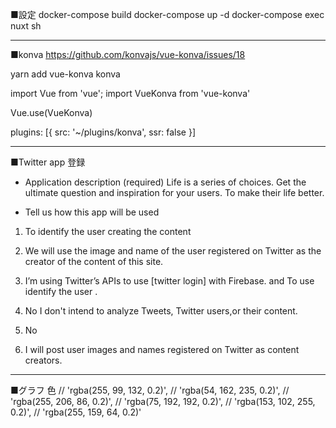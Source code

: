 ■設定
docker-compose build
docker-compose up -d
docker-compose exec nuxt sh




--------------------------------------------
■konva
https://github.com/konvajs/vue-konva/issues/18

yarn add vue-konva konva

import Vue from 'vue';
import VueKonva from 'vue-konva'

Vue.use(VueKonva)


  plugins: [{ src: '~/plugins/konva', ssr: false }]



--------------------------------------------
■Twitter app 登録

- Application description (required)
Life is a series of choices. Get the ultimate question and inspiration for your users. To make their life better.


- Tell us how this app will be used

1. To identify the user creating the content

2. We will use the image and name of the user registered on Twitter as the creator of the content of this site.


1. I’m using Twitter’s APIs  to use [twitter login] with Firebase.
 and To use identify the user .
2. No I don't intend to analyze Tweets, Twitter users,or their content.
3. No
4. I will post user images and names registered on Twitter as content creators.




--------------------------------------------
■グラフ 色
                // 'rgba(255, 99, 132, 0.2)',
                // 'rgba(54, 162, 235, 0.2)',
                // 'rgba(255, 206, 86, 0.2)',
                // 'rgba(75, 192, 192, 0.2)',
                // 'rgba(153, 102, 255, 0.2)',
                // 'rgba(255, 159, 64, 0.2)'